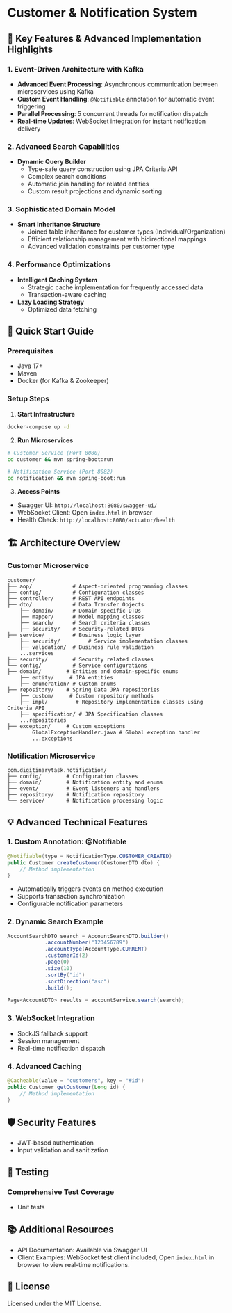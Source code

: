 # Customer & Notification System

## 🌟 Key Features & Advanced Implementation Highlights

### 1. Event-Driven Architecture with Kafka
- **Advanced Event Processing**: Asynchronous communication between microservices using Kafka
- **Custom Event Handling**: `@Notifiable` annotation for automatic event triggering
- **Parallel Processing**: 5 concurrent threads for notification dispatch
- **Real-time Updates**: WebSocket integration for instant notification delivery

### 2. Advanced Search Capabilities
- **Dynamic Query Builder**
    - Type-safe query construction using JPA Criteria API
    - Complex search conditions
    - Automatic join handling for related entities
    - Custom result projections and dynamic sorting

### 3. Sophisticated Domain Model
- **Smart Inheritance Structure**
    - Joined table inheritance for customer types (Individual/Organization)
    - Efficient relationship management with bidirectional mappings
    - Advanced validation constraints per customer type

### 4. Performance Optimizations
- **Intelligent Caching System**
    - Strategic cache implementation for frequently accessed data
    - Transaction-aware caching
- **Lazy Loading Strategy**
    - Optimized data fetching

## 🚀 Quick Start Guide

### Prerequisites
- Java 17+
- Maven
- Docker (for Kafka & Zookeeper)

### Setup Steps

1. **Start Infrastructure**
```bash
docker-compose up -d
```

2. **Run Microservices**
```bash
# Customer Service (Port 8080)
cd customer && mvn spring-boot:run

# Notification Service (Port 8082)
cd notification && mvn spring-boot:run
```

3. **Access Points**
- Swagger UI: `http://localhost:8080/swagger-ui/`
- WebSocket Client: Open `index.html` in browser
- Health Check: `http://localhost:8080/actuator/health`

## 🏗 Architecture Overview

### Customer Microservice
```
customer/
├── aop/             # Aspect-oriented programming classes
├── config/          # Configuration classes
├── controller/      # REST API endpoints
├── dto/             # Data Transfer Objects
    ├── domain/      # Domain-specific DTOs
    ├── mapper/      # Model mapping classes
    ├── search/      # Search criteria classes
    ├── security/    # Security-related DTOs
├── service/         # Business logic layer
    ├── security/         # Service implementation classes
    ├── validation/  # Business rule validation
    ...services
├── security/        # Security related classes
└── config/          # Service configurations
├── domain/        # Entities and domain-specific enums
    ├── entity/     # JPA entities
    ├── enumeration/ # Custom enums
├── repository/    # Spring Data JPA repositories
    ├── custom/     # Custom repository methods
    ├── impl/         # Repository implementation classes using Criteria API
    ├── specification/ # JPA Specification classes
    ...repositories
├── exception/     # Custom exceptions
        GlobalExceptionHandler.java # Global exception handler
        ...exceptions
```

### Notification Microservice
```
com.digitinarytask.notification/
├── config/        # Configuration classes
├── domain/        # Notification entity and enums
├── event/         # Event listeners and handlers
├── repository/    # Notification repository
└── service/       # Notification processing logic
```

## 💡 Advanced Technical Features

### 1. Custom Annotation: @Notifiable
```java
@Notifiable(type = NotificationType.CUSTOMER_CREATED)
public Customer createCustomer(CustomerDTO dto) {
    // Method implementation
}
```
- Automatically triggers events on method execution
- Supports transaction synchronization
- Configurable notification parameters

### 2. Dynamic Search Example
```java
AccountSearchDTO search = AccountSearchDTO.builder()
            .accountNumber("123456789")
            .accountType(AccountType.CURRENT)
            .customerId(2)
            .page(0)
            .size(10)
            .sortBy("id")
            .sortDirection("asc")
            .build();

Page<AccountDTO> results = accountService.search(search);
```

### 3. WebSocket Integration
- SockJS fallback support
- Session management
- Real-time notification dispatch

### 4. Advanced Caching
```java
@Cacheable(value = "customers", key = "#id")
public Customer getCustomer(Long id) {
    // Method implementation
}
```

## 🛡 Security Features

- JWT-based authentication
- Input validation and sanitization


## 🧪 Testing

### Comprehensive Test Coverage
- Unit tests



## 📚 Additional Resources

- API Documentation: Available via Swagger UI
- Client Examples: WebSocket test client included, Open `index.html` in browser to view real-time notifications.


## 📝 License
Licensed under the MIT License.
